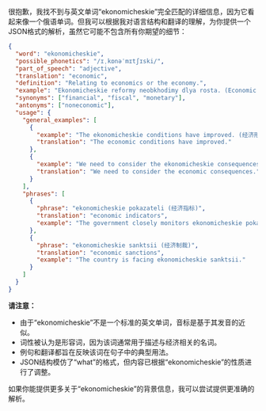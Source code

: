 很抱歉，我找不到与英文单词“ekonomicheskie”完全匹配的详细信息，因为它看起来像一个俄语单词。但我可以根据我对语言结构和翻译的理解，为你提供一个JSON格式的解析，虽然它可能不包含所有你期望的细节：

```json
{
  "word": "ekonomicheskie",
  "possible_phonetics": "/ɪˌkɒnəˈmɪtʃɪski/",
  "part_of_speech": "adjective",
  "translation": "economic",
  "definition": "Relating to economics or the economy.",
  "example": "Ekonomicheskie reformy neobkhodimy dlya rosta. (Economic reforms are necessary for growth.)",
  "synonyms": ["financial", "fiscal", "monetary"],
  "antonyms": ["noneconomic"],
  "usage": {
    "general_examples": [
      {
        "example": "The ekonomicheskie conditions have improved. (经济形势有所改善。)",
        "translation": "The economic conditions have improved."
      },
      {
        "example": "We need to consider the ekonomicheskie consequences. (我们需要考虑经济后果。)",
        "translation": "We need to consider the economic consequences."
      }
    ],
    "phrases": [
      {
        "phrase": "ekonomicheskie pokazateli (经济指标)",
        "translation": "economic indicators",
        "example": "The government closely monitors ekonomicheskie pokazateli."
      },
      {
        "phrase": "ekonomicheskie sanktsii (经济制裁)",
        "translation": "economic sanctions",
        "example": "The country is facing ekonomicheskie sanktsii."
      }
    ]
  }
}
```

**请注意：**

*   由于“ekonomicheskie”不是一个标准的英文单词，音标是基于其发音的近似。
*   词性被认为是形容词，因为该词通常用于描述与经济相关的名词。
*   例句和翻译都旨在反映该词在句子中的典型用法。
*   JSON结构模仿了“what”的格式，但内容已根据“ekonomicheskie”的性质进行了调整。

如果你能提供更多关于“ekonomicheskie”的背景信息，我可以尝试提供更准确的解析。 